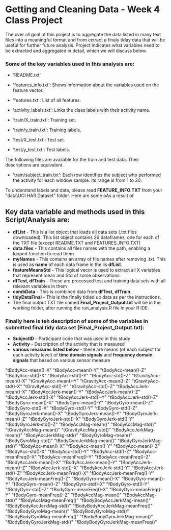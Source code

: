 

# Getting and Cleaning Data - Week 4 Class Project
The over all goal of this project is to aggregate the data listed in many text files into a meaningful format and from extract a finaly tiday data that will be useful for further future analysis. Project indicates what variables need to be extracted and aggregated in detail, which we will discuss below. 

### Some of the key variables used in this analysis are:

- 'README.txt'

- 'features_info.txt': Shows information about the variables used on the feature vector.

- 'features.txt': List of all features.

- 'activity_labels.txt': Links the class labels with their activity name.

- 'train/X_train.txt': Training set.

- 'train/y_train.txt': Training labels.

- 'test/X_test.txt': Test set.

- 'test/y_test.txt': Test labels.

The following files are available for the train and test data. Their descriptions are equivalent. 

- 'train/subject_train.txt': Each row identifies the subject who performed the activity for each window sample. Its range is from 1 to 30. 

 


To understand labels and data, please read **FEATURE_INFO.TXT** from your "data\UCI HAR Dataset" folder. Here are some oAs a result of 

## **Key data variable and methods** used in this Script/Analysis are:

* **dfList** - This is a list object that loads all data sets (.txt files downloaded). This list object contains 26 dataframes, one for each of the TXT file (except README.TXT and FEATURES_INFO.TXT)
* **data.files** - This contains all files names with the path, enabling a looped function to read them
* **myNames** - This contains an array of file names after removing .txt. This is used as **name** of each data frame in the lis **dfList**.
* **featureMeansStd** - This logical vecor is used to extract all X variables that represent mean and Std of some observations
* **dfTest, dfTrain** - These are processed test and training data sets with all relevant variables in them
* **combData** - This is combined data from **dfTest, dfTrain**.
* **tidyDataFinal** - This is the finally tidied up data as per the instructions.
* The final output TXT file named **Final_Project_Output.txt** will be in the working folder, after running the run_analysis.R file in your R IDE.

### Finally here is teh description of some of the variables in submitted final tidy data set  (**Final_Project_Output.txt**):

* **SubjectID** - Participant code that was used in this study
* **Activity** - Description of the activity that is measured
* **various measures listed below** - these are means (of each subject for each activity level) of **time domain signals** and **frequency domain signals** that based on various sensor measure

"tBodyAcc-mean()-X"     "tBodyAcc-mean()-Y"     "tBodyAcc-mean()-Z" 
"tBodyAcc-std()-X"      "tBodyAcc-std()-Y"      "tBodyAcc-std()-Z" 
"tGravityAcc-mean()-X"  "tGravityAcc-mean()-Y"  "tGravityAcc-mean()-Z" 
"tGravityAcc-std()-X"   "tGravityAcc-std()-Y"   "tGravityAcc-std()-Z" 
"tBodyAccJerk-mean()-X" "tBodyAccJerk-mean()-Y" "tBodyAccJerk-mean()-Z" 
"tBodyAccJerk-std()-X"  "tBodyAccJerk-std()-Y"  "tBodyAccJerk-std()-Z" 
"tBodyGyro-mean()-X"    "tBodyGyro-mean()-Y"    "tBodyGyro-mean()-Z" 
"tBodyGyro-std()-X"     "tBodyGyro-std()-Y"     "tBodyGyro-std()-Z" 
"tBodyGyroJerk-mean()-X" "tBodyGyroJerk-mean()-Y" "tBodyGyroJerk-mean()-Z" 
"tBodyGyroJerk-std()-X" "tBodyGyroJerk-std()-Y" "tBodyGyroJerk-std()-Z" 
"tBodyAccMag-mean()"    "tBodyAccMag-std()"     "tGravityAccMag-mean()" 
"tGravityAccMag-std()"  "tBodyAccJerkMag-mean()" "tBodyAccJerkMag-std()" 
"tBodyGyroMag-mean()"   "tBodyGyroMag-std()"    "tBodyGyroJerkMag-mean()" 
"tBodyGyroJerkMag-std()" "fBodyAcc-mean()-X"    "fBodyAcc-mean()-Y" 
"fBodyAcc-mean()-Z"     "fBodyAcc-std()-X"      "fBodyAcc-std()-Y" 
"fBodyAcc-std()-Z"      "fBodyAcc-meanFreq()-X" "fBodyAcc-meanFreq()-Y" 
"fBodyAcc-meanFreq()-Z" "fBodyAccJerk-mean()-X" "fBodyAccJerk-mean()-Y" 
"fBodyAccJerk-mean()-Z" "fBodyAccJerk-std()-X"  "fBodyAccJerk-std()-Y" 
"fBodyAccJerk-std()-Z"  "fBodyAccJerk-meanFreq()-X" "fBodyAccJerk-meanFreq()-Y" 
"fBodyAccJerk-meanFreq()-Z" "fBodyGyro-mean()-X" "fBodyGyro-mean()-Y" 
"fBodyGyro-mean()-Z"    "fBodyGyro-std()-X"     "fBodyGyro-std()-Y" 
"fBodyGyro-std()-Z"     "fBodyGyro-meanFreq()-X" "fBodyGyro-meanFreq()-Y" 
"fBodyGyro-meanFreq()-Z" "fBodyAccMag-mean()"               "fBodyAccMag-std()" 
"fBodyAccMag-meanFreq()" "fBodyBodyAccJerkMag-mean()"       "fBodyBodyAccJerkMag-std()" 
"fBodyBodyAccJerkMag-meanFreq()" "fBodyBodyGyroMag-mean()"  "fBodyBodyGyroMag-std()" 
"fBodyBodyGyroMag-meanFreq()" "fBodyBodyGyroJerkMag-mean()" "fBodyBodyGyroJerkMag-std()"
"fBodyBodyGyroJerkMag-meanFreq()"


